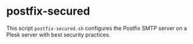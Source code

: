 # postfix-secured
This script `postfix-secured.sh` configures the Postfix SMTP server on a Plesk server with best security practices.
